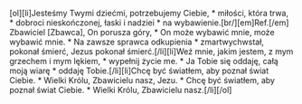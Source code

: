 [ol][li]Jesteśmy Twymi dziećmi, potrzebujemy Ciebie, * miłości, która trwa, * dobroci nieskończonej, łaski i nadziei * na wybawienie.[br/][em]Ref.[/em] Zbawiciel [Zbawca], On porusza góry, * On może wybawić mnie, może wybawić mnie. * Na zawsze sprawca odkupienia * zmartwychwstał, pokonał śmierć, Jezus pokonał śmierć.[/li][li]Weź mnie, jakim jestem, z mym grzechem i mym lękiem, * wypełnij życie me. * Ja Tobie się oddaję, całą moją wiarę * oddaję Tobie.[/li][li]Chcę być światłem, aby poznał świat Ciebie. * Wielki Królu, Zbawicielu nasz, Jezu. * Chcę być światłem, aby poznał świat Ciebie. * Wielki Królu, Zbawicielu nasz.[/li][/ol]